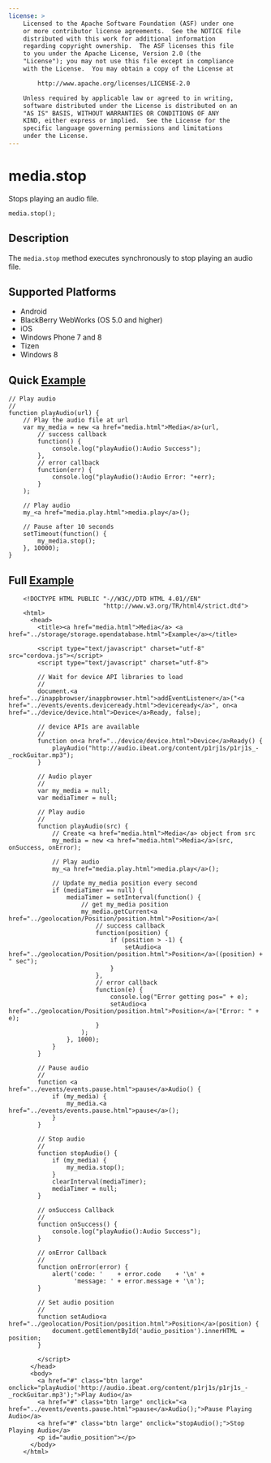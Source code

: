 ```yaml
---
license: >
    Licensed to the Apache Software Foundation (ASF) under one
    or more contributor license agreements.  See the NOTICE file
    distributed with this work for additional information
    regarding copyright ownership.  The ASF licenses this file
    to you under the Apache License, Version 2.0 (the
    "License"); you may not use this file except in compliance
    with the License.  You may obtain a copy of the License at

        http://www.apache.org/licenses/LICENSE-2.0

    Unless required by applicable law or agreed to in writing,
    software distributed under the License is distributed on an
    "AS IS" BASIS, WITHOUT WARRANTIES OR CONDITIONS OF ANY
    KIND, either express or implied.  See the License for the
    specific language governing permissions and limitations
    under the License.
---
```


# media.stop

Stops playing an audio file.

    media.stop();

## Description

The `media.stop` method executes synchronously to stop playing an
audio file.

## Supported Platforms

- Android
- BlackBerry WebWorks (OS 5.0 and higher)
- iOS
- Windows Phone 7 and 8
- Tizen
- Windows 8

## Quick <a href="../storage/storage.opendatabase.html">Example</a>

    // Play audio
    //
    function playAudio(url) {
        // Play the audio file at url
        var my_media = new <a href="media.html">Media</a>(url,
            // success callback
            function() {
                console.log("playAudio():Audio Success");
            },
            // error callback
            function(err) {
                console.log("playAudio():Audio Error: "+err);
            }
        );

        // Play audio
        my_<a href="media.play.html">media.play</a>();

        // Pause after 10 seconds
        setTimeout(function() {
            my_media.stop();
        }, 10000);
    }

## Full <a href="../storage/storage.opendatabase.html">Example</a>

        <!DOCTYPE HTML PUBLIC "-//W3C//DTD HTML 4.01//EN"
                              "http://www.w3.org/TR/html4/strict.dtd">
        <html>
          <head>
            <title><a href="media.html">Media</a> <a href="../storage/storage.opendatabase.html">Example</a></title>

            <script type="text/javascript" charset="utf-8" src="cordova.js"></script>
            <script type="text/javascript" charset="utf-8">

            // Wait for device API libraries to load
            //
            document.<a href="../inappbrowser/inappbrowser.html">addEventListener</a>("<a href="../events/events.deviceready.html">deviceready</a>", on<a href="../device/device.html">Device</a>Ready, false);

            // device APIs are available
            //
            function on<a href="../device/device.html">Device</a>Ready() {
                playAudio("http://audio.ibeat.org/content/p1rj1s/p1rj1s_-_rockGuitar.mp3");
            }

            // Audio player
            //
            var my_media = null;
            var mediaTimer = null;

            // Play audio
            //
            function playAudio(src) {
                // Create <a href="media.html">Media</a> object from src
                my_media = new <a href="media.html">Media</a>(src, onSuccess, onError);

                // Play audio
                my_<a href="media.play.html">media.play</a>();

                // Update my_media position every second
                if (mediaTimer == null) {
                    mediaTimer = setInterval(function() {
                        // get my_media position
                        my_media.getCurrent<a href="../geolocation/Position/position.html">Position</a>(
                            // success callback
                            function(position) {
                                if (position > -1) {
                                    setAudio<a href="../geolocation/Position/position.html">Position</a>((position) + " sec");
                                }
                            },
                            // error callback
                            function(e) {
                                console.log("Error getting pos=" + e);
                                setAudio<a href="../geolocation/Position/position.html">Position</a>("Error: " + e);
                            }
                        );
                    }, 1000);
                }
            }

            // Pause audio
            //
            function <a href="../events/events.pause.html">pause</a>Audio() {
                if (my_media) {
                    my_media.<a href="../events/events.pause.html">pause</a>();
                }
            }

            // Stop audio
            //
            function stopAudio() {
                if (my_media) {
                    my_media.stop();
                }
                clearInterval(mediaTimer);
                mediaTimer = null;
            }

            // onSuccess Callback
            //
            function onSuccess() {
                console.log("playAudio():Audio Success");
            }

            // onError Callback
            //
            function onError(error) {
                alert('code: '    + error.code    + '\n' +
                      'message: ' + error.message + '\n');
            }

            // Set audio position
            //
            function setAudio<a href="../geolocation/Position/position.html">Position</a>(position) {
                document.getElementById('audio_position').innerHTML = position;
            }

            </script>
          </head>
          <body>
            <a href="#" class="btn large" onclick="playAudio('http://audio.ibeat.org/content/p1rj1s/p1rj1s_-_rockGuitar.mp3');">Play Audio</a>
            <a href="#" class="btn large" onclick="<a href="../events/events.pause.html">pause</a>Audio();">Pause Playing Audio</a>
            <a href="#" class="btn large" onclick="stopAudio();">Stop Playing Audio</a>
            <p id="audio_position"></p>
          </body>
        </html>
